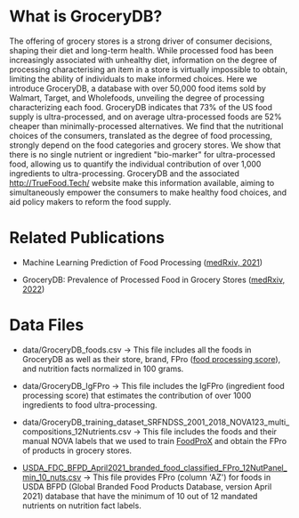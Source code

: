 # What is GroceryDB?
The offering of grocery stores is a strong driver of consumer decisions, shaping their diet and long-term health. 
While processed food has been increasingly associated with unhealthy diet, information on the degree of processing characterising an item in a store is virtually impossible to obtain, limiting the ability of individuals to make informed choices. 
Here we introduce GroceryDB, a database with over 50,000 food items sold by Walmart, Target, and Wholefoods, unveiling the degree of processing characterizing each food. 
GroceryDB indicates that 73% of the US food supply is ultra-processed, and on average ultra-processed foods are 52% cheaper than minimally-processed alternatives. 
We find that the nutritional choices of the consumers, translated as the degree of food processing, strongly depend on the food categories and grocery stores. 
We show that there is no single nutrient or ingredient "bio-marker" for ultra-processed food, allowing us to quantify the individual contribution of over 1,000 ingredients to ultra-processing. 
GroceryDB and the associated http://TrueFood.Tech/ website make this information available, aiming to simultaneously empower the consumers to make healthy food choices, and aid policy makers to reform the food supply.

# Related Publications

- Machine Learning Prediction of Food Processing ([medRxiv, 2021](https://www.medrxiv.org/content/10.1101/2021.05.22.21257615))

- GroceryDB: Prevalence of Processed Food in Grocery Stores
 ([medRxiv, 2022](https://www.medrxiv.org/content/10.1101/2022.04.23.22274217))

# Data Files

- data/GroceryDB_foods.csv &rarr; This file includes all the foods in GroceryDB as well as their store, brand, FPro ([food processing score](https://www.medrxiv.org/content/10.1101/2021.05.22.21257615)), and nutrition facts normalized in 100 grams.

- data/GroceryDB_IgFPro &rarr; This file includes the IgFPro (ingredient food processing score) that estimates the contribution of over 1000 ingredients to food ultra-processing.

- data/GroceryDB_training_dataset_SRFNDSS_2001_2018_NOVA123_multi_compositions_12Nutrients.csv &rarr; This file includes the foods and their manual NOVA labels that we used to train [FoodProX](https://www.medrxiv.org/content/10.1101/2021.05.22.21257615) and obtain the FPro of products in grocery stores.

- [USDA_FDC_BFPD_April2021_branded_food_classified_FPro_12NutPanel_min_10_nuts.csv](https://www.dropbox.com/s/1o99s1jgf66evls/USDA_FDC_BFPD_April2021_branded_food_classified_FPro_12NutPanel_min_10_nuts.csv?dl=0) &rarr; This file provides FPro (column 'AZ') for foods in USDA BFPD (Global Branded Food Products Database, version April 2021) database that have the minimum of 10 out of 12 mandated nutrients on nutrition fact labels. 